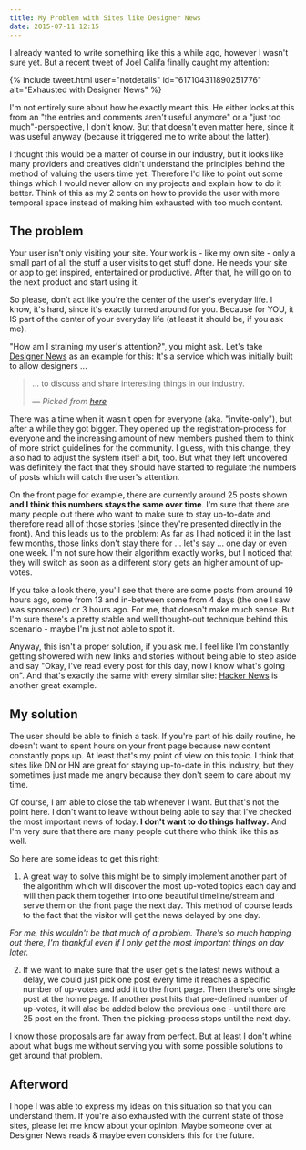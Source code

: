 ```yaml
---
title: My Problem with Sites like Designer News
date: 2015-07-11 12:15
---
```


I already wanted to write something like this a while ago, however I wasn't sure yet. But a recent tweet of Joel Califa finally caught my attention:

{% include tweet.html user="notdetails" id="617104311890251776" alt="Exhausted with Designer News" %}

I'm not entirely sure about how he exactly meant this. He either looks at this from an "the entries and comments aren't useful anymore" or a "just too much"-perspective, I don't know. But that doesn't even matter here, since it was useful anyway (because it triggered me to write about the latter).

I thought this would be a matter of course in our industry, but it looks like many providers and creatives didn't understand the principles behind the method of valuing the users time yet. Therefore I'd like to point out some things which I would never allow on my projects and explain how to do it better. Think of this as my 2 cents on how to provide the user with more temporal space instead of making him exhausted with too much content.

## The problem

Your user isn't only visiting your site. Your work is - like my own site - only a small part of all the stuff a user visits to get stuff done. He needs your site or app to get inspired, entertained or productive. After that, he will go on to the next product and start using it.

So please, don't act like you're the center of the user's everyday life. I know, it's hard, since it's exactly turned around for you. Because for YOU, it IS part of the center of your everyday life (at least it should be, if you ask me).

"How am I straining my user's attention?", you might ask. Let's take [Designer News][1] as an example for this: It's a service which was initially built to allow designers ...

> ... to discuss and share interesting things in our industry.
>
> — <cite>Picked from [here][2]</cite>

There was a time when it wasn't open for everyone (aka. "invite-only"), but after a while they got bigger. They opened up the registration-process for everyone and the increasing amount of new members pushed them to think of more strict guidelines for the community. I guess, with this change, they also had to adjust the system itself a bit, too. But what they left uncovered was definitely the fact that they should have started to regulate the numbers of posts which will catch the user's attention.

On the front page for example, there are currently around 25 posts shown **and I think this numbers stays the same over time**. I'm sure that there are many people out there who want to make sure to stay up-to-date and therefore read all of those stories (since they're presented directly in the front). And this leads us to the problem: As far as I had noticed it in the last few months, those links don't stay there for ... let's say ... one day or even one week. I'm not sure how their algorithm exactly works, but I noticed that they will switch as soon as a different story gets an higher amount of up-votes.

If you take a look there, you'll see that there are some posts from around 19 hours ago, some from 13 and in-between some from 4 days (the one I saw was sponsored) or 3 hours ago. For me, that doesn't make much sense. But I'm sure there's a pretty stable and well thought-out technique behind this scenario - maybe I'm just not able to spot it.

Anyway, this isn't a proper solution, if you ask me. I feel like I'm constantly getting showered with new links and stories without being able to step aside and say "Okay, I've read every post for this day, now I know what's going on". And that's exactly the same with every similar site: [Hacker News][3] is another great example.

## My solution

The user should be able to finish a task. If you're part of his daily routine, he doesn't want to spent hours on your front page because new content constantly pops up. At least that's my point of view on this topic. I think that sites like DN or HN are great for staying up-to-date in this industry, but they sometimes just made me angry because they don't seem to care about my time.

Of course, I am able to close the tab whenever I want. But that's not the point here. I don't want to leave without being able to say that I've checked the most important news of today. **I don't want to do things halfway.** And I'm very sure that there are many people out there who think like this as well.

So here are some ideas to get this right:

1. A great way to solve this might be to simply implement another part of the algorithm which will discover the most up-voted topics each day and will then pack them together into one beautiful timeline/stream and serve them on the front page the next day. This method of course leads to the fact that the visitor will get the news delayed by one day.

  *For me, this wouldn't be that much of a problem. There's so much happing out there, I'm thankful even if I only get the most important things on day later.*

2. If we want to make sure that the user get's the latest news without a delay, we could just pick one post every time it reaches a specific number of up-votes and add it to the front page. Then there's one single post at the home page. If another post hits that pre-defined number of up-votes, it will also be added below the previous one - until there are 25 post on the front. Then the picking-process stops until the next day.

I know those proposals are far away from perfect. But at least I don't whine about what bugs me without serving you with some possible solutions to get around that problem.

## Afterword

I hope I was able to express my ideas on this situation so that you can understand them. If you're also exhausted with the current state of those sites, please let me know about your opinion. Maybe someone over at Designer News reads & maybe even considers this for the future.

[1]: https://www.designernews.co
[2]: https://www.designernews.co/about
[3]: http://news.ycombinator.com
